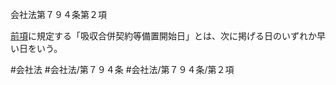 会社法第７９４条第２項

[前項](会社法＿＿＿＿第７９４条第１項)に規定する「吸収合併契約等備置開始日」とは、次に掲げる日のいずれか早い日をいう。

#会社法
#会社法/第７９４条
#会社法/第７９４条/第２項
